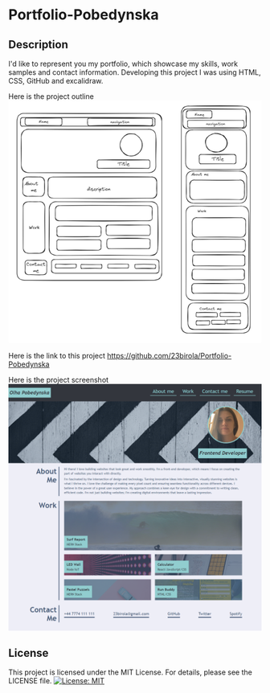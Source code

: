 # Portfolio-Pobedynska

## Description

I'd like to represent you my portfolio, which showcase my skills, work samples and contact information. Developing this project I was using HTML, CSS, GitHub and excalidraw.

Here is the project outline
![project outline](assets/images/project-outline.png)

Here is the link to this project https://github.com/23birola/Portfolio-Pobedynska

Here is the project screenshot
![website screenshot](assets/images/screenshot.png)

## License

This project is licensed under the MIT License. For details, please see the LICENSE file. [![License: MIT](https://img.shields.io/badge/License-MIT-yellow.svg)](https://opensource.org/licenses/MIT)
